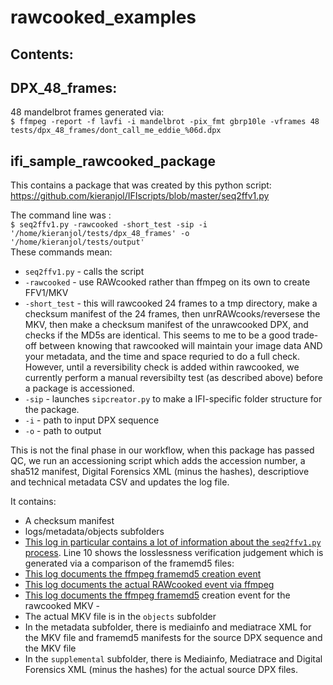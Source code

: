 # rawcooked_examples

Contents:
----------
DPX_48_frames:
-
 48 mandelbrot frames generated via:  
` $ ffmpeg -report -f lavfi -i mandelbrot -pix_fmt gbrp10le -vframes 48 tests/dpx_48_frames/dont_call_me_eddie_%06d.dpx 
`

ifi_sample_rawcooked_package
-
This contains a package that was created by this python script: https://github.com/kieranjol/IFIscripts/blob/master/seq2ffv1.py  

The command line was :  
`$ seq2ffv1.py -rawcooked -short_test -sip -i '/home/kieranjol/tests/dpx_48_frames' -o '/home/kieranjol/tests/output' `  
These commands mean:  
* `seq2ffv1.py` - calls the script
* `-rawcooked` - use RAWcooked rather than ffmpeg on its own to create FFV1/MKV
* `-short_test` - this will rawcooked 24 frames to a tmp directory, make a checksum manifest of the 24 frames, then unrRAWcooks/reversese the MKV, then make a checksum manifest of the unrawcooked DPX, and checks if the MD5s are identical. This seems to me to be a good trade-off between knowing that rawcooked will maintain your image data AND your metadata, and the time and space requried to do a full check. However, until a reversibility check is added within rawcooked, we currently perform a manual reversibilty test (as described above) before a package is accessioned.
* `-sip` - launches `sipcreator.py` to make a IFI-specific folder structure for the package.  
* `-i` - path to input DPX sequence
* `-o` - path to output 

This is not the final phase in our workflow, when this package has passed QC, we run an accessioning script which adds the accession number, a sha512 manifest, Digital Forensics XML (minus the hashes), descriptiove and technical metadata CSV and updates the log file.

It contains:  
* A checksum manifest
* logs/metadata/objects subfolders
* [This log in particular contains a lot of information about the `seq2ffv1.py` process](https://github.com/kieranjol/rawcooked_examples/blob/master/ifi_rawcooked_sample_package/oe12345/87e25ab6-b666-4e2e-a993-60442d4c5556/logs/87e25ab6-b666-4e2e-a993-60442d4c5556_sip_log.log). Line 10 shows the losslessness verification judgement which is generated via a comparison of the framemd5 files: 
* [This log documents the ffmpeg framemd5 creation event](https://github.com/kieranjol/rawcooked_examples/blob/master/ifi_rawcooked_sample_package/oe12345/87e25ab6-b666-4e2e-a993-60442d4c5556/logs/87e25ab6-b666-4e2e-a993-60442d4c5556_source_framemd5.log)
* [This log documents the actual RAWcooked event via ffmpeg](https://github.com/kieranjol/rawcooked_examples/blob/master/ifi_rawcooked_sample_package/oe12345/87e25ab6-b666-4e2e-a993-60442d4c5556/logs/87e25ab6-b666-4e2e-a993-60442d4c5556_rawcooked.log)
* [This log documents the ffmpeg framemd5](https://github.com/kieranjol/rawcooked_examples/blob/master/ifi_rawcooked_sample_package/oe12345/87e25ab6-b666-4e2e-a993-60442d4c5556/logs/87e25ab6-b666-4e2e-a993-60442d4c5556_ffv1_framemd5.log) creation event for the rawcooked MKV - 
* The actual MKV file is in the `objects` subfolder
* In the metadata subfolder, there is mediainfo and mediatrace XML for the MKV file and framemd5 manifests for the source DPX sequence and the MKV file
* In the `supplemental` subfolder, there is Mediainfo, Mediatrace and Digital Forensics XML (minus the hashes) for the actual source DPX files.

